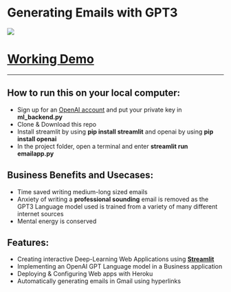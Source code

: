# Generating Emails with GPT3

[![](https://img.youtube.com/vi/oJWBQKrF4uM/0.jpg)](https://www.youtube.com/watch?v=oJWBQKrF4uM)


# [Working Demo]( https://email-generation.herokuapp.com/)

_____
## How to run this on your local computer:
* Sign up for an [OpenAI account](https://beta.openai.com/signup) and put your private key in **ml_backend.py**
* Clone & Download this repo
* Install streamlit by using **pip install streamlit** and openai by using **pip install openai**
* In the project folder, open a terminal and enter **streamlit run emailapp.py**

## Business Benefits and Usecases:
* Time saved writing medium-long sized emails
* Anxiety of writing a **professional sounding** email is removed as the GPT3 Language model used is trained from a variety of many different internet sources
* Mental energy is conserved

## Features:
* Creating interactive Deep-Learning Web Applications using [**Streamlit**](https://streamlit.io/)
* Implementing an OpenAI GPT Language model in a Business application
* Deploying & Configuring Web apps with Heroku
* Automatically generating emails in Gmail using hyperlinks
